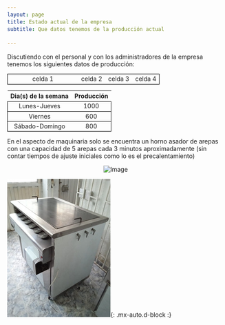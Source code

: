```yaml
---
layout: page
title: Estado actual de la empresa
subtitle: Que datos tenemos de la producción actual

--- 
```


<style>
 .filaOculta {
  display: none;
}
table {
  border-collapse: collapse;
}
tr {
  cursor: pointer;
}
td {
  text-align: center;
}
td:first-child {
  border: 1px solid #000;
  border-right: none;
}
td:not(:first-child):not(:last-child) {
  border: 1px solid #000;
  border-left: none;
  border-right: none;
}
td:last-child {
  border: 1px solid #000;
  border-left: none;
}
td[colspan] {
  border-left: 1px solid #000;
}
.anchoCeldas {
  width: 150px;
}
</style>
Discutiendo con el personal y con los administradores de la empresa tenemos los siguientes datos de producción:
 
<table>
  <tr class="filaParaPulsar">
    <td class="anchoCeldas">
      celda 1
    </td>
    <td>
      celda 2
    </td>
    <td>
      celda 3
    </td>
    <td>
      celda 4
    </td>
  </tr>
  <tr class="filaOculta">
    <td colspan="4">Esta es la fila oculta</td>
  </tr>
  
</table>
 
| Dia(s) de la semana | Producción | 
| :------: |:----: | 
| Lunes-Jueves | 1000 |
| Viernes | 600 |
| Sábado-Domingo | 800 |


En el aspecto de maquinaria solo se encuentra un horno asador de arepas con una capacidad de 5 arepas cada 3 minutos aproximadamente (sin contar tiempos de ajuste iniciales como lo es el precalentamiento)

<div style="text-align:center">
  <img src="/Trabajo-final/assets/img/horno.jpg" alt="Image" style="width:300px;height:200px;">
</div>

![fabrica](/assets/img/horno.jpg){: .mx-auto.d-block :}




